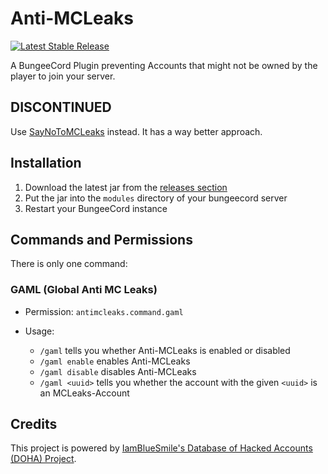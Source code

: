 # Anti-MCLeaks

[![Latest Stable Release](https://img.shields.io/github/release/timmyrs/Anti-MCLeaks.svg?label=Stable)](https://github.com/timmyrs/Anti-MCLeaks/releases)

A BungeeCord Plugin preventing Accounts that might not be owned by the player to join your server.

## DISCONTINUED

Use [SayNoToMCLeaks](https://www.spigotmc.org/resources/saynotomcleaks.40906/) instead. It has a way better approach.

## Installation

1. Download the latest jar from the [releases section](https://github.com/timmyrs/Anti-MCLeaks/releases)
2. Put the jar into the `modules` directory of your bungeecord server
3. Restart your BungeeCord instance

## Commands and Permissions

There is only one command:

### GAML (Global Anti MC Leaks)

- Permission: `antimcleaks.command.gaml`

- Usage:

  - `/gaml` tells you whether Anti-MCLeaks is enabled or disabled
  - `/gaml enable` enables Anti-MCLeaks
  - `/gaml disable` disables Anti-MCLeaks
  - `/gaml <uuid>` tells you whether the account with the given `<uuid>` is an MCLeaks-Account

## Credits

This project is powered by [IamBlueSmile's Database of Hacked Accounts (DOHA) Project](https://github.com/IamBlueSlime/DOHA).
